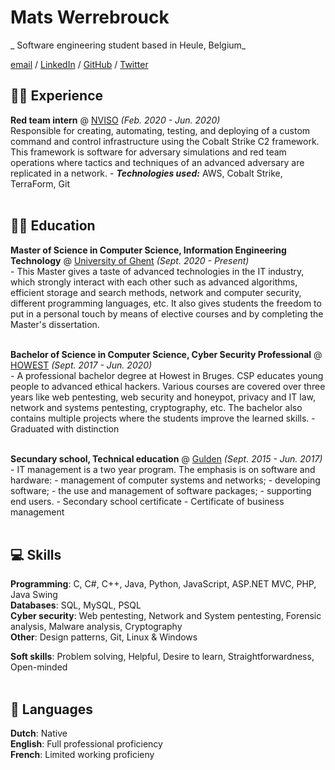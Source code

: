 # Mats Werrebrouck

_ Software engineering student based in Heule, Belgium_ <br>

[email](mailto:mats-werrebrouck@outlook.be) / [LinkedIn](https://www.linkedin.com/in/mats-werrebrouck/) / [GitHub](https://github.com/mats-werrebrouck) / [Twitter](https://twitter.com/MWerrebrouck)

## 👨‍💻 Experience

**Red team intern** @ [NVISO](https://www.nviso.eu/) _(Feb. 2020 - Jun. 2020)_ <br>
Responsible for creating, automating, testing, and deploying of a custom command and control infrastructure using the Cobalt Strike C2 framework. This framework is software for adversary simulations and red team operations where tactics and techniques of an advanced adversary are replicated in a network.
    - **_Technologies used:_** AWS, Cobalt Strike, TerraForm, Git
<br><br>

## 👨‍🎓 Education

**Master of Science in Computer Science, Information Engineering Technology** @ [University of Ghent](https://studiekiezer.ugent.be/master-of-science-in-information-engineering-technology/programma/2021) _(Sept. 2020 - Present)_ <br>
    - This Master gives a taste of advanced technologies in the IT industry, which strongly interact with each other such as advanced algorithms, efficient storage and search methods, network and computer security, different programming languages, etc. It also gives students the freedom to put in a personal touch by means of elective courses and by completing the Master's dissertation.
<br><br>

**Bachelor of Science in Computer Science, Cyber Security Professional** @ [HOWEST](https://www.howest.be/nl/opleidingen/bachelor/toegepaste-informatica/cyber-security-professional) _(Sept. 2017 - Jun. 2020)_ <br>
    - A professional bachelor degree at Howest in Bruges. CSP educates young people to advanced ethical hackers. Various courses are covered over three years like web pentesting, web security and honeypot, privacy and IT law, network and systems pentesting, cryptography, etc. The bachelor also contains multiple projects where the students improve the learned skills.
    - Graduated with distinction
<br><br>

**Secundary school, Technical education** @ [Gulden](https://www.guldensporencollege.be/) _(Sept. 2015 - Jun. 2017)_ <br>
    - IT management is a two year program. The emphasis is on software and hardware:
        - management of computer systems and networks;
        - developing software;
        - the use and management of software packages;
        - supporting end users.
    - Secondary school certificate
    - Certificate of business management
<br><br>

## :computer: Skills
**Programming**: C, C#, C++, Java, Python, JavaScript, ASP.NET MVC, PHP, Java Swing <br>
**Databases**: SQL, MySQL, PSQL <br>
**Cyber security**: Web pentesting, Network and System pentesting, Forensic analysis, Malware analysis, Cryptography <br>
**Other**: Design patterns, Git, Linux & Windows <br>

**Soft skills**: Problem solving, Helpful, Desire to learn, Straightforwardness, Open-minded
<br><br>

## 💬 Languages
**Dutch**: Native <br>
**English**: Full professional proficiency <br>
**French**: Limited working proficieny 
<br><br>